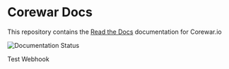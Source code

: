 # Corewar Docs

This repository contains the [Read the Docs](http://corewar-docs.readthedocs.io) documentation for Corewar.io

![Documentation Status](http://readthedocs.org/projects/corewar-docs/badge/?version=latest)

Test Webhook